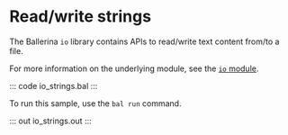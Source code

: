 # Read/write strings

The Ballerina `io` library contains APIs to read/write text content from/to a file.

For more information on the underlying module, see the [`io` module](https://docs.central.ballerina.io/ballerina/io/latest/).

::: code io_strings.bal :::

To run this sample, use the `bal run` command.

::: out io_strings.out :::